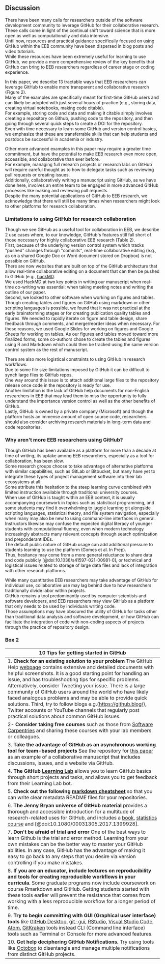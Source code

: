 ## Discussion

<!-- ### General paragraph on what GitHub can enable in EcoEvo  
*Contributors to this section: Rob, Brandon*   -->

There have been many calls for researchers outside of the software development community to leverage GitHub for their collaborative research.  
These calls come in light of the continual shift toward science that is more open as well as computationally and data intensive.  
Until now, resources and practical guidance specifically focused on using GitHub within the EEB community have been dispersed in blog posts and video tutorials.  
While these resources have been extremely useful for learning to use GitHub, we provide a more comprehensive review of the key benefits that GitHub can bring to EEB researchers regardless of career stage or coding experience.  

In this paper, we describe 13 tractable ways that EEB researchers can leverage GitHub to enable more transparent and collaborative research (Figure 2).  
Many of the examples are specifically meant for first-time GitHub users and can likely be adopted with just several hours of practice (e.g., storing data, creating virtual notebooks, making code citable).  
For example, storing code and data and making it citable simply involves creating a repository on Github, pushing code to the repository, and then going through several quick steps to create a DOI for the repository.   
Even with time necessary to learn some GitHub and version control basics, we emphasize that these are transferrable skills that can help students and postdocs be successful in academia or industry.  

Other more advanced examples in this paper may require a greater time commitment, but have the potential to make EEB research even more open, accessible, and collaborative than ever before.  
For example, managing full research projects or research labs on GitHub will require careful thought as to how to delegate tasks such as reviewing pull requests or creating issues.  
Additionally, collaboratively writing a manuscript using GitHub, as we have done here, involves an entire team to be engaged in more advanced GitHub processes like making and reviewing pull requests.   
Despite the many potential applications of GitHub to EEB research, we acknowledge that there will still be many times when researchers might look to other platforms for research collaboration.  

### Limitations to using GitHub for research collaboration
<!-- *Contributors to this section: Rob*, Ali --> 
Though we see GitHub as a useful tool for collaboration in EEB, we describe 2 use cases where, to our knowledge, GitHub's features still fall short of those necessary for highly collaborative EEB research (Table 2).  
First, because of the underlying version control system which tracks "pushed" changes through "commits", real-time collaborative editing (e.g., as on a shared Google Doc or Word document stored on Dropbox) is not possible on GitHub.  
There are now websites that are built on top of the GitHub architecture that allow real-time collaborative editing on a document that can then be pushed to GitHub (e.g., [hackMD](https://hackmd.io/).  
We used HackMD at two key points in writing our manuscript when real-time co-writing was essential: when taking meeting notes and writing the outline of our paper.   
Second, we looked to other software when working on figures and tables.  
Though creating tables and figures on GitHub using markdown or other scripting languages is possible, we found that it was not practical at the early brainstorming stages or for creating publication quality tables and figures.
We needed to rapidly iterate on figure and table design, share feedback through comments, and merge/reorder ideas when necessary.
For these reasons, we used Google Slides for working on figures and Google Sheets for working on tables.
As our figures and tables moved toward more finalized forms, some co-authors chose to create the tables and figures using R and Markdown which could then be tracked using the same version control system as the rest of manuscript.

There are also more logistical constraints to using GitHub in research workflows.  
Due to some file size limitations imposed by GitHub it can be difficult to synch large files to GitHub repos.  
One way around this issue is to attach additional large files to the repository release once code in the repository is ready for use.  
Another limitation is the lack of GitHub help documents for non-English researchers in EEB that may lead them to miss the opportunity to fully understand the importance version control as well as the other benefits of GitHub.  
Lastly, GitHub is owned by a private company (Microsoft) and though the platform hosts an immense amount of open source code, researchers should also consider archiving research materials in long-term data and code repositories.  

### Why aren't more EEB researchers using GitHub?
<!-- *Contributors to this section: Saeed, Vivienne* -->

Though GitHub has been available as a platform for more than a decade at time of writing, its uptake among EEB researchers, especially as a tool for collaboration, has been slow.  
Some research groups choose to take advantage of alternative platforms with similar capabilities, such as GitLab or Bitbucket, but many have yet to integrate these types of project management software into their lab ecosystems at all.  
Some attribute this hesitation to the steep learning curve combined with limited instruction available through traditional university courses.  
When use of GitHub is taught within an EEB context, it is usually accompanying coursework in topics such as statistical programming, and some students may find it overwhelming to juggle learning git alongside scripting languages, statistical theory, and file system navigation, especially when many may also be new to using command-line interfaces in general.  
Instructors likewise may confuse the expected digital literacy of younger students with computational fluency, even when modern technology increasingly abstracts many relevant concepts through search optimization and preponderant IDEs.  
The default public nature of GitHub usage can add additional pressure to students learning to use the platform (Gomes et al. In Prep).   
Thus, hesitancy may come from a more general reluctance to share data and code publicly [@doi:10.1038/s41597-021-00981-0], or technical and logistical issues related to storage of large data files and lack of integration with other research platforms.  

While many quantitative EEB researchers may take advantage of GitHub for individual use, collaborative use may lag behind due to how researchers traditionally divide labor within projects.  
GitHub remains a tool predominantly used by computer scientists and software developers, and EEB researchers may view GitHub as a platform that only needs to be used by individuals writing code.      
Those assumptions may have obscured the utility of GitHub for tasks other than traditional data analysis and software development, or how GitHub can facilitate the integration of code with non-coding aspects of projects through the practice of repository design.  


### Box 2
<!--*Contributors to this section: Ali, Emma* -->

| 10 Tips for getting started in GitHub |
|---|
| 1. **Check for an existing solution to your problem** The GitHub Help [webpage](https://docs.github.com/en) contains extensive and detailed documents with helpful screenshots. It is a good starting point for handling an issue, and has troubleshooting tips for specific problems. Alternatively, consider Tweeting your issue. There is a large community of GitHub users around the world who have likely faced analogous problems and may be able to provide quick solutions. Third, try to follow blogs e.g.(https://github.blog/), Twitter accounts or YouTube channels that regularly post practical solutions about common GitHub issues. |
| 2- **Consider taking free courses** such as those from [Software Carpentries](https://swcarpentry.github.io/git-novice/) and sharing these courses with your lab members or colleagues.|
| 3. **Take the advantage of GitHub as an asynchronous working tool for team-based projects** See the repository for [this paper](https://github.com/SORTEE-Github-Hackathon/manuscript/) as an example of a collaborative manuscript that includes discussions, issues, and a website via GitHub. |
| 4. **The GitHub [Learning Lab](https://lab.github.com/)** allows you to learn GitHub basics through short projects and tasks, and allows you to get feedback from their Learning Lab bot.|
| 5. **Check out the following [markdown cheatsheet](http://markdownguide.org/basic-syntax/)** so that you can write clear metadata README files for your repositories.| 
| 6. **The Jenny Bryan universe of GitHub material** provides a thorough and accessible introduction for a multitude of research-related uses for GitHub, and includes a [book](http://happygitwithr.com), [statistics course](http://stat545.com/) and [@doi:10.1080/00031305.2017.1399928]. |
| 7. **Don't be afraid of trial and error** One of the best ways to learn Github is the trial and error method. Learning from your own mistakes can be the better way to master your GitHub abilities. In any case, GitHub has the advantage of making it easy to go back to any steps that you desire via version controlling if you make mistakes. |
| 8. **If you are an educator, include lectures on reproducibility and tools for creating reproducible workflows in your curricula**. Some graduate programs now include coursework on course Rmarkdown and GitHub. Getting students started with these tools earlier will prevent the resistance that comes from working with a less reproducible workflow for a longer period of time. |
| 9. **Try to begin committing with GUI (Graphical user interface) tools** like [GitHub Desktop](https://desktop.github.com/), [git-gui](https://git-scm.com/docs/git-gui), [RStudio](https://www.rstudio.com/), [Visual Studio Code](https://code.visualstudio.com/), [Atom](https://atom.io/), [GitKraken](https://www.gitkraken.com/) tools instead CLI (Command line interface) tools such as Terminal or Console for more advanced features.
| 10. **Get help deciphering GitHub Notifications.** Try using tools like [Octobox](https://octobox.io/) to disentangle and manage multiple notifications from distinct GitHub projects. |
